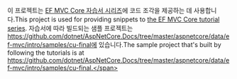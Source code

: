 <span data-ttu-id="49126-101">이 프로젝트는 [EF MVC Core 자습서 시리즈](https://docs.microsoft.com/aspnet/core/data/ef-mvc/intro)에 코드 조각을 제공하는 데 사용합니다.</span><span class="sxs-lookup"><span data-stu-id="49126-101">This project is used for providing snippets to [the EF MVC Core tutorial series](https://docs.microsoft.com/aspnet/core/data/ef-mvc/intro).</span></span> <span data-ttu-id="49126-102">자습서에 따라 빌드되는 샘플 프로젝트는 https://github.com/dotnet/AspNetCore.Docs/tree/master/aspnetcore/data/ef-mvc/intro/samples/cu-final에 있습니다.</span><span class="sxs-lookup"><span data-stu-id="49126-102">The sample project that's built by following the tutorials is at https://github.com/dotnet/AspNetCore.Docs/tree/master/aspnetcore/data/ef-mvc/intro/samples/cu-final.</span></span>
